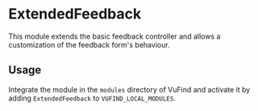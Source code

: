 # ExtendedFeedback
This module extends the basic feedback controller and allows a customization of the feedback form's behaviour.

## Usage
Integrate the module in the `modules` directory of VuFind and activate it by adding `ExtendedFeedback` to `VUFIND_LOCAL_MODULES`.
